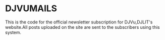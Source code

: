 # DJVUMAILS
This is the code for the official newsletter subscription for DJVu,DJLIT's website.All posts uploaded on the site are sent to the subscribers using this system.
